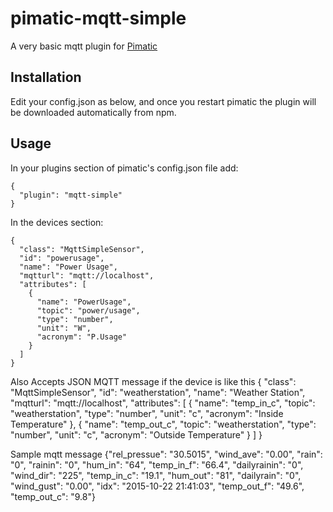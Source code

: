 pimatic-mqtt-simple
===================

A very basic mqtt plugin for [Pimatic](http://www.pimatic.org/)

Installation
------------
Edit your config.json as below, and once you restart pimatic the plugin will be downloaded automatically from npm.


Usage
-----
In your plugins section of pimatic's config.json file add:

    {
      "plugin": "mqtt-simple"
    }

In the devices section:

    {
      "class": "MqttSimpleSensor",
      "id": "powerusage",
      "name": "Power Usage",
      "mqtturl": "mqtt://localhost",
      "attributes": [
        {
          "name": "PowerUsage",
          "topic": "power/usage",
          "type": "number",
          "unit": "W",
          "acronym": "P.Usage"
        }
      ]
    }
   
Also Accepts JSON MQTT message if the device is like this
{
"class": "MqttSimpleSensor",
"id": "weatherstation",
"name": "Weather Station",
"mqtturl": "mqtt://localhost",
"attributes": [
{
"name": "temp_in_c",
"topic": "weatherstation",
"type": "number",
"unit": "c",
"acronym": "Inside Temperature"
},
{
"name": "temp_out_c",
"topic": "weatherstation",
"type": "number",
"unit": "c",
"acronym": "Outside Temperature"
}
]
}

Sample mqtt message
{"rel_pressue": "30.5015", "wind_ave": "0.00", "rain": "0", "rainin": "0", "hum_in": "64", "temp_in_f": "66.4", "dailyrainin": "0", "wind_dir": "225", "temp_in_c": "19.1", "hum_out": "81", "dailyrain": "0", "wind_gust": "0.00", "idx": "2015-10-22 21:41:03", "temp_out_f": "49.6", "temp_out_c": "9.8"}

